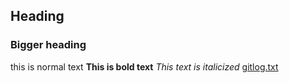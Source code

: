## Heading
### Bigger heading
this is normal text
**This is bold text**
*This text is italicized*
[gitlog.txt](https://github.com/Riista/ot-harjoitustyo/blob/master/laskarit/viikko1/gitlog.txt)
